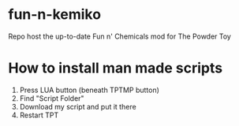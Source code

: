 # fun-n-kemiko
Repo host the up-to-date Fun n' Chemicals mod for The Powder Toy
# How to install man made scripts
1. Press LUA button (beneath TPTMP button)
2. Find "Script Folder"
3. Download my script and put it there
4. Restart TPT

